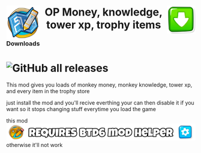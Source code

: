 <h1 align="center">
<a href="https://github.com/BoneheadBreaker/FIRSTMOD/releases/latest/download/FIRSTMOD.dll">
    <img align="left" alt="Icon" height="90" src="Icon.png">
    <img align="right" alt="Download" height="75" src="https://raw.githubusercontent.com/gurrenm3/BTD-Mod-Helper/master/BloonsTD6%20Mod%20Helper/Resources/DownloadBtn.png">
</a>
OP Money, knowledge, tower xp, trophy items
</h1>

### Downloads
<h1 aling="left"><img alt="GitHub all releases" height="25" src="https://img.shields.io/github/downloads/BoneheadBreaker/FIRSTMOD/total?label=Total%20Dowloads"></h1>

This mod gives you loads of monkey money, monkey knowledge, tower xp, and every item in the trophy store

just install the mod and you'll recive everthing your can then disable it if you want so it stops changing stuff everytime you load the game

this mod
[![Requires BTD6 Mod Helper](https://raw.githubusercontent.com/gurrenm3/BTD-Mod-Helper/master/banner.png)](https://github.com/gurrenm3/BTD-Mod-Helper#readme)
otherwise it'll not work
